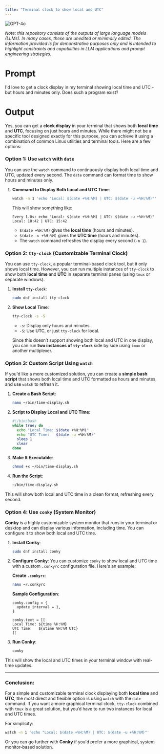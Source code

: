 ```yaml
---
title: "Terminal clock to show local and UTC"
---
```

![GPT-4o](https://img.shields.io/badge/GPT--4o-3333FF?style=for-the-badge&logo=openai&logoColor=white)



*Note: this repository consists of the outputs of large language models (LLMs). In many cases, these are unedited or minimally edited. The information provided is for demonstrative purposes only and is intended to highlight constraints and capabilities in LLM applications and prompt engineering strategies.*


# Prompt

I'd love to get a clock display in my terminal showing local time and UTC - but hours and minutes only. Does such a program exist?

# Output

Yes, you can get a **clock display** in your terminal that shows both **local time** and **UTC**, focusing on just hours and minutes. While there might not be a specific tool designed exactly for this purpose, you can achieve it using a combination of common Linux utilities and terminal tools. Here are a few options:

### Option 1: Use `watch` with `date`

You can use the `watch` command to continuously display both local time and UTC, updated every second. The `date` command can format time to show hours and minutes only.

1. **Command to Display Both Local and UTC Time**:
   ```bash
   watch -n 1 'echo "Local: $(date +%H:%M) | UTC: $(date -u +%H:%M)"'
   ```

   This will show something like:
   ```
   Every 1.0s: echo "Local: $(date +%H:%M) | UTC: $(date -u +%H:%M)"    
   Local: 18:42 | UTC: 15:42
   ```

   - `$(date +%H:%M)` gives the **local time** (hours and minutes).
   - `$(date -u +%H:%M)` gives the **UTC time** (hours and minutes).
   - The `watch` command refreshes the display every second (`-n 1`).

### Option 2: `tty-clock` (Customizable Terminal Clock)

You can use `tty-clock`, a popular terminal-based clock tool, but it only shows local time. However, you can run multiple instances of `tty-clock` to show both **local time** and **UTC** in separate terminal panes (using `tmux` or separate windows).

1. **Install `tty-clock`**:
   ```bash
   sudo dnf install tty-clock
   ```

2. **Show Local Time**:
   ```bash
   tty-clock -s -S
   ```

   - `-s`: Display only hours and minutes.
   - `-S`: Use UTC, or just `tty-clock` for local.

   Since this doesn’t support showing both local and UTC in one display, you can run **two instances of `tty-clock`** side by side using `tmux` or another multiplexer.

### Option 3: Custom Script Using `watch`

If you'd like a more customized solution, you can create a **simple bash script** that shows both local time and UTC formatted as hours and minutes, and use `watch` to refresh it.

1. **Create a Bash Script**:
   ```bash
   nano ~/bin/time-display.sh
   ```

2. **Script to Display Local and UTC Time**:
   ```bash
   #!/bin/bash
   while true; do
     echo "Local Time: $(date +%H:%M)"
     echo "UTC Time:   $(date -u +%H:%M)"
     sleep 1
     clear
   done
   ```

3. **Make It Executable**:
   ```bash
   chmod +x ~/bin/time-display.sh
   ```

4. **Run the Script**:
   ```bash
   ~/bin/time-display.sh
   ```

This will show both local and UTC time in a clean format, refreshing every second.

### Option 4: Use `conky` (System Monitor)

**Conky** is a highly customizable system monitor that runs in your terminal or desktop and can display various information, including time. You can configure it to show both local and UTC time.

1. **Install Conky**:
   ```bash
   sudo dnf install conky
   ```

2. **Configure Conky**:
   You can customize `conky` to show local and UTC time with a custom `.conkyrc` configuration file. Here's an example:

   **Create `.conkyrc`**:
   ```bash
   nano ~/.conkyrc
   ```

   **Sample Configuration**:
   ```plaintext
   conky.config = {
     update_interval = 1,
   }

   conky.text = [[
   Local Time: ${time %H:%M}
   UTC Time:   ${utime %H:%M UTC}
   ]]
   ```

3. **Run Conky**:
   ```bash
   conky
   ```

This will show the local and UTC times in your terminal window with real-time updates.

---

### Conclusion:
For a simple and customizable terminal clock displaying both **local time** and **UTC**, the most direct and flexible option is using `watch` with the `date` command. If you want a more graphical terminal clock, `tty-clock` combined with `tmux` is a great solution, but you’d have to run two instances for local and UTC times.

For simplicity:
```bash
watch -n 1 'echo "Local: $(date +%H:%M) | UTC: $(date -u +%H:%M)"'
```

Or you can go further with **Conky** if you'd prefer a more graphical, system monitor-based solution.